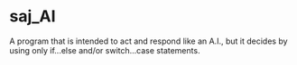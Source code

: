 # saj_AI
A program that is intended to act and respond like an A.I., but it decides by using only if...else and/or switch...case statements.
